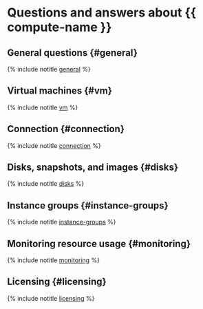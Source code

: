 # Questions and answers about {{ compute-name }}

## General questions {#general}

{% include notitle [general](../../_qa/compute/general.md) %}

## Virtual machines {#vm}

{% include notitle [vm](../../_qa/compute/vm.md) %}

## Connection {#connection}

{% include notitle [connection](../../_qa/compute/connection.md) %}

## Disks, snapshots, and images {#disks}

{% include notitle [disks](../../_qa/compute/disks.md) %}

## Instance groups {#instance-groups}

{% include notitle [instance-groups](../../_qa/compute/instance-groups.md) %}

## Monitoring resource usage {#monitoring}

{% include notitle [monitoring](../../_qa/compute/monitoring.md) %}

## Licensing {#licensing}

{% include notitle [licensing](../../_qa/compute/licensing.md) %}